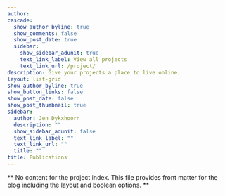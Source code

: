 ```yaml
---
author: 
cascade:
  show_author_byline: true
  show_comments: false
  show_post_date: true
  sidebar:
    show_sidebar_adunit: true
    text_link_label: View all projects
    text_link_url: /project/
description: Give your projects a place to live online.
layout: list-grid
show_author_byline: true
show_button_links: false
show_post_date: false
show_post_thumbnail: true
sidebar:
  author: Jen Dykxhoorn
  description: ""
  show_sidebar_adunit: false
  text_link_label: ""
  text_link_url: ""
  title: ""
title: Publications
---
```


** No content for the project index. This file provides front matter for the blog including the layout and boolean options. **
